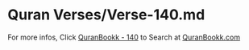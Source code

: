 # Quran Verses/Verse-140.md 

For more infos, Click [QuranBookk - 140](https://www.quranbookk.com/quran/search?q=140) to Search at [QuranBookk.com](http://quranbookk.com/)